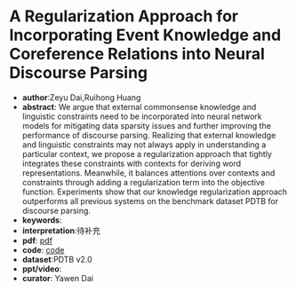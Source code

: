 # A Regularization Approach for Incorporating Event Knowledge and Coreference Relations into Neural Discourse Parsing

- **author**:Zeyu Dai,Ruihong Huang 
- **abstract**: We argue that external commonsense knowledge and linguistic constraints need to be incorporated into neural network models for mitigating data sparsity issues and further improving the performance of discourse parsing. Realizing that external knowledge and linguistic constraints may not always apply in understanding a particular context, we propose a regularization approach that tightly integrates these constraints with contexts for deriving word representations. Meanwhile, it balances attentions over contexts and constraints through adding a regularization term into the objective function. Experiments show that our knowledge regularization approach outperforms all previous systems on the benchmark dataset PDTB for discourse parsing. 
- **keywords**:
- **interpretation**:待补充
- **pdf**: [pdf](https://www.aclweb.org/anthology/D19-1295.pdf)
- **code**: [code](https://github.com/ZeyuDai/paragraph-level_implicit_discourse_relation_classification)
- **dataset**:PDTB v2.0
- **ppt/video**:
- **curator**: Yawen Dai